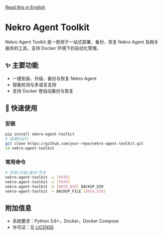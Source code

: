 [Read this in English](./doc/README-EN.md)

# Nekro Agent Toolkit

Nekro Agent Toolkit 是一款用于一站式部署、备份、恢复 Nekro Agent 及相关服务的工具，支持 Docker 环境下的自动化管理。

## ✨ 主要功能

- 一键安装、升级、备份与恢复 Nekro Agent
- 智能检测与多语言支持
- 支持 Docker 卷自动备份与恢复

## 🚀 快速使用

### 安装

```bash
pip install nekro-agent-toolkit
# 或源码运行
git clone https://github.com/your-repo/nekro-agent-toolkit.git
cd nekro-agent-toolkit
```

### 常用命令

```bash
# 安装/升级/备份/恢复
nekro-agent-toolkit -i [PATH]
nekro-agent-toolkit -u [PATH]
nekro-agent-toolkit -b [DATA_DIR] BACKUP_DIR
nekro-agent-toolkit -r BACKUP_FILE [DATA_DIR]
```

## 附加信息

- 系统要求：Python 3.6+，Docker，Docker Compose
- 许可证：见 [LICENSE](./LICENSE)

